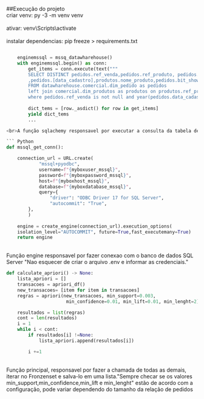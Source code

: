##Execução do projeto
<br>criar venv: py -3 -m venv venv<br/>
<br>ativar: venv\Scripts\activate<br/>
<br>instalar dependencias: pip freeze > requirements.txt<br/>



```Python

    enginemssql = mssq_datawharehouse()
    with enginemssql.begin() as conn:
        get_items = conn.execute(text("""
        SELECT DISTINCT pedidos.ref_venda,pedidos.ref_produto, pedidos.quantidade   
        ,pedidos.[data_cadastro],produtos.nome_produto,pedidos.bit_showroom,produtos.marca,pedidos.ref_contrato
        FROM datawharehouse.comercial.dim_pedido as pedidos
        left join comercial.dim_produtos as produtos on produtos.ref_produto = pedidos.ref_produto
        where pedidos.ref_venda is not null and year(pedidos.data_cadastro) >= '2022'""")).all()
        
        dict_tems = [row._asdict() for row in get_items]
        yield dict_tems
        ...

<br>A função sqlachemy responsavel por executar a consulta da tabela de produtos e retornar para a função do Apriori. Checar se nao esta vindo arquilvos NULL <br/>

``` Python
def mssql_get_conn():

    connection_url = URL.create(
            "mssql+pyodbc",
            username=f"{myboxuser_mssql}",
            password=f"{myboxpassword_mssql}",
            host=f"{myboxhost_mssql}",
            database=f"{myboxdatabase_mssql}",
            query={
                "driver": "ODBC Driver 17 for SQL Server",
                "autocommit": "True",
        },
        )
      
    engine = create_engine(connection_url).execution_options(
    isolation_level="AUTOCOMMIT", future=True,fast_executemany=True)
    return engine

```

<br>Função engine responsavel por fazer conexao com o banco de dados SQL Server "Nao esquecer de criar o arquivo .env e informar as credenciais."<br/>





``` Python
def calculate_apriori() -> None:
    lista_apriori = []
    transacoes = apriori_df()
    new_transacoes= [item for item in transacoes]
    regras = apriori(new_transacoes, min_support=0.003,
                      min_confidence=0.01, min_lift=0.01, min_lenght=2)

    resultados = list(regras)
    cont = len(resultados)
    i = 1
    while i < cont:
        if resultados[i] !=None:
            lista_apriori.append(resultados[i])

        i +=1

```

<br>Função principal, responsavel por fazer a chamada de todas as demais, iterar no Fronzenset e salva-lo em uma lista."Sempre checar se os valores min_support,min_confidence,min_lift e min_lenght"  estão de acordo com a configuração, pode variar dependendo do tamanho da relação de pedidos<br/>